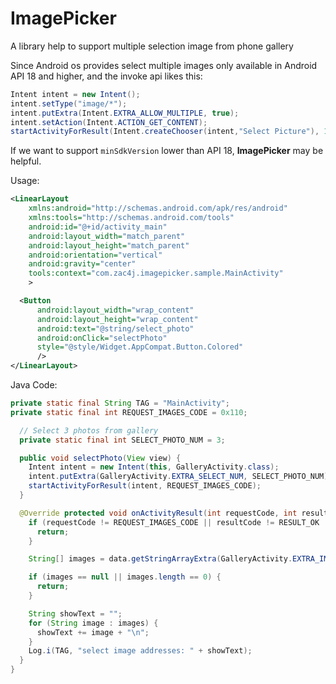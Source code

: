 # ImagePicker
A library help to support multiple selection image from phone gallery

Since Android os provides select multiple images only available in Android API 18 and higher, and the invoke api likes this:
```java
Intent intent = new Intent();
intent.setType("image/*");
intent.putExtra(Intent.EXTRA_ALLOW_MULTIPLE, true);
intent.setAction(Intent.ACTION_GET_CONTENT);
startActivityForResult(Intent.createChooser(intent,"Select Picture"), 1);
```

If we want to support `minSdkVersion` lower than API 18, **ImagePicker** may be helpful.

Usage:

```xml
<LinearLayout
    xmlns:android="http://schemas.android.com/apk/res/android"
    xmlns:tools="http://schemas.android.com/tools"
    android:id="@+id/activity_main"
    android:layout_width="match_parent"
    android:layout_height="match_parent"
    android:orientation="vertical"
    android:gravity="center"
    tools:context="com.zac4j.imagepicker.sample.MainActivity"
    >

  <Button
      android:layout_width="wrap_content"
      android:layout_height="wrap_content"
      android:text="@string/select_photo"
      android:onClick="selectPhoto"
      style="@style/Widget.AppCompat.Button.Colored"
      />
</LinearLayout>
```
Java Code:

```java
private static final String TAG = "MainActivity";
private static final int REQUEST_IMAGES_CODE = 0x110;

  // Select 3 photos from gallery
  private static final int SELECT_PHOTO_NUM = 3;

  public void selectPhoto(View view) {
    Intent intent = new Intent(this, GalleryActivity.class);
    intent.putExtra(GalleryActivity.EXTRA_SELECT_NUM, SELECT_PHOTO_NUM);
    startActivityForResult(intent, REQUEST_IMAGES_CODE);
  }

  @Override protected void onActivityResult(int requestCode, int resultCode, Intent data) {
    if (requestCode != REQUEST_IMAGES_CODE || resultCode != RESULT_OK || data == null) {
      return;
    }

    String[] images = data.getStringArrayExtra(GalleryActivity.EXTRA_IMAGE_CONTAINER);

    if (images == null || images.length == 0) {
      return;
    }

    String showText = "";
    for (String image : images) {
      showText += image + "\n";
    }
    Log.i(TAG, "select image addresses: " + showText);
  }
}
```